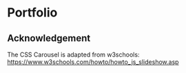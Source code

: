 # Portfolio

## Acknowledgement

The CSS Carousel is adapted from w3schools: https://www.w3schools.com/howto/howto_js_slideshow.asp